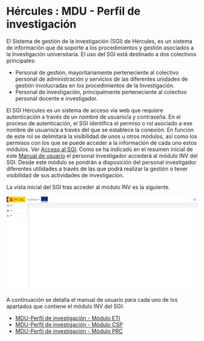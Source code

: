 # Hércules : MDU \- Perfil de investigación



El Sistema de gestión de la investigación (SGI) de Hércules, es un sistema de información que da soporte a los procedimientos y gestión asociados a la Investigación universitaria. El uso del SGI está destinado a dos colectivos principales:

* Personal de gestión, mayoritariamente perteneciente al colectivo personal de administración y servicios de las diferentes unidades de gestión involucradas en los procedimientos de la Investigación.
* Personal de investigación, principalmente perteneciente al colectivo personal docente e investigador.

El SGI Hércules es un sistema de acceso vía web que requiere autenticación a través de un nombre de usuario/a y contraseña. En el proceso de autenticación, el SGI identifica el permiso o rol asociado a ese nombre de usuario/a a través del que se establece la conexión. En función de este rol se delimitará la visibilidad de unos u otros módulos, así como los permisos con los que se puede acceder a la información de cada uno estos módulos. Ver [Acceso al SGI](/hercules/sgi-sistema-de-gestion-de-investigacion/mdu-manual-de-usuario/index.md#MDUManualdeusuario-2.AccesoalSGI "/hercules/sgi-sistema-de-gestion-de-investigacion/mdu-manual-de-usuario/index.md#MDUManualdeusuario-2.AccesoalSGI"). Como se ha indicado en el resumen inicial de este [Manual de usuario](https://confluence.um.es/confluence/display/HERCULES/MDU+-+Manual+de+usuario#MDUManualdeusuario-1.Introducci%C3%B3n "https://confluence.um.es/confluence/display/HERCULES/MDU+-+Manual+de+usuario#MDUManualdeusuario-1.Introducci%C3%B3n") el personal investigador accederá al módulo INV del SGI. Desde este módulo se pondrán a disposición del personal investigador diferentes utilidades a través de las que podrá realizar la gestión o tener visibilidad de sus actividades de investigación.

La vista inicial del SGI tras acceder al módulo INV es la siguiente.

![](/attachments/597852733/597858956.png)

A continuación se detalla el manual de usuario para cada uno de los apartados que contiene el módulo INV del SGI:

* [MDU\-Perfil de investigación \- Módulo ETI](/hercules/sgi-sistema-de-gestion-de-investigacion/mdu-manual-de-usuario/mdu-perfil-de-investigacion/mdu-perfil-de-investigacion-modulo-eti.md "/hercules/sgi-sistema-de-gestion-de-investigacion/mdu-manual-de-usuario/mdu-perfil-de-investigacion/mdu-perfil-de-investigacion-modulo-eti.md")
* [MDU\-Perfil de investigación \- Módulo CSP](/hercules/sgi-sistema-de-gestion-de-investigacion/mdu-manual-de-usuario/mdu-perfil-de-investigacion/mdu-perfil-de-investigacion-modulo-csp.md "/hercules/sgi-sistema-de-gestion-de-investigacion/mdu-manual-de-usuario/mdu-perfil-de-investigacion/mdu-perfil-de-investigacion-modulo-csp.md")
* [MDU\-Perfil de investigación \- Módulo PRC](/hercules/sgi-sistema-de-gestion-de-investigacion/mdu-manual-de-usuario/mdu-perfil-de-investigacion/mdu-perfil-de-investigacion-modulo-prc.md "/hercules/sgi-sistema-de-gestion-de-investigacion/mdu-manual-de-usuario/mdu-perfil-de-investigacion/mdu-perfil-de-investigacion-modulo-prc.md")




